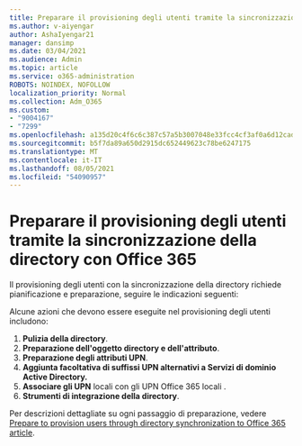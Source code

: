 ```yaml
---
title: Preparare il provisioning degli utenti tramite la sincronizzazione della directory con Office 365
ms.author: v-aiyengar
author: AshaIyengar21
manager: dansimp
ms.date: 03/04/2021
ms.audience: Admin
ms.topic: article
ms.service: o365-administration
ROBOTS: NOINDEX, NOFOLLOW
localization_priority: Normal
ms.collection: Adm_O365
ms.custom:
- "9004167"
- "7299"
ms.openlocfilehash: a135d20c4f6c6c387c57a5b3007048e33fcc4cf3af0a6d12cad91b62d53463c7
ms.sourcegitcommit: b5f7da89a650d2915dc652449623c78be6247175
ms.translationtype: MT
ms.contentlocale: it-IT
ms.lasthandoff: 08/05/2021
ms.locfileid: "54090957"
---
```

# <a name="prepare-to-provision-users-through-directory-synchronization-to-office-365"></a>Preparare il provisioning degli utenti tramite la sincronizzazione della directory con Office 365

Il provisioning degli utenti con la sincronizzazione della directory richiede pianificazione e preparazione, seguire le indicazioni seguenti:

Alcune azioni che devono essere eseguite nel provisioning degli utenti includono:
1. **Pulizia della directory**.
1. **Preparazione dell'oggetto directory e dell'attributo**.
1. **Preparazione degli attributi UPN**.
1. **Aggiunta facoltativa di suffissi UPN alternativi a Servizi di dominio Active Directory.**
1. **Associare gli UPN** locali con gli UPN Office 365 locali .
1. **Strumenti di integrazione della directory**.

Per descrizioni dettagliate su ogni passaggio di preparazione, vedere [Prepare to provision users through directory synchronization to Office 365 article](https://aka.ms/office365assistantprovisionuserstooffice365).